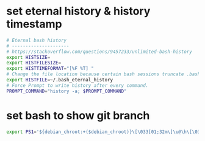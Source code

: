# set eternal history & history timestamp
``` bash
# Eternal bash history
# ---------------------
# https://stackoverflow.com/questions/9457233/unlimited-bash-history
export HISTSIZE= 
export HISTFILESIZE=
export HISTTIMEFORMAT="[%F %T] "
# Change the file location because certain bash sessions truncate .bash_history file upon close.
export HISTFILE=~/.bash_eternal_history
# Force Prompt to write history after every command.
PROMPT_COMMAND="history -a; $PROMPT_COMMAND"
```
# set bash to show git branch 
``` bash
export PS1='${debian_chroot:+($debian_chroot)}\[\033[01;32m\]\u@\h\[\033[00m\]:\[\033[01;34m\]\w\[\033[93m\]$(__git_ps1)\[\033[00m\]\$ '
```
